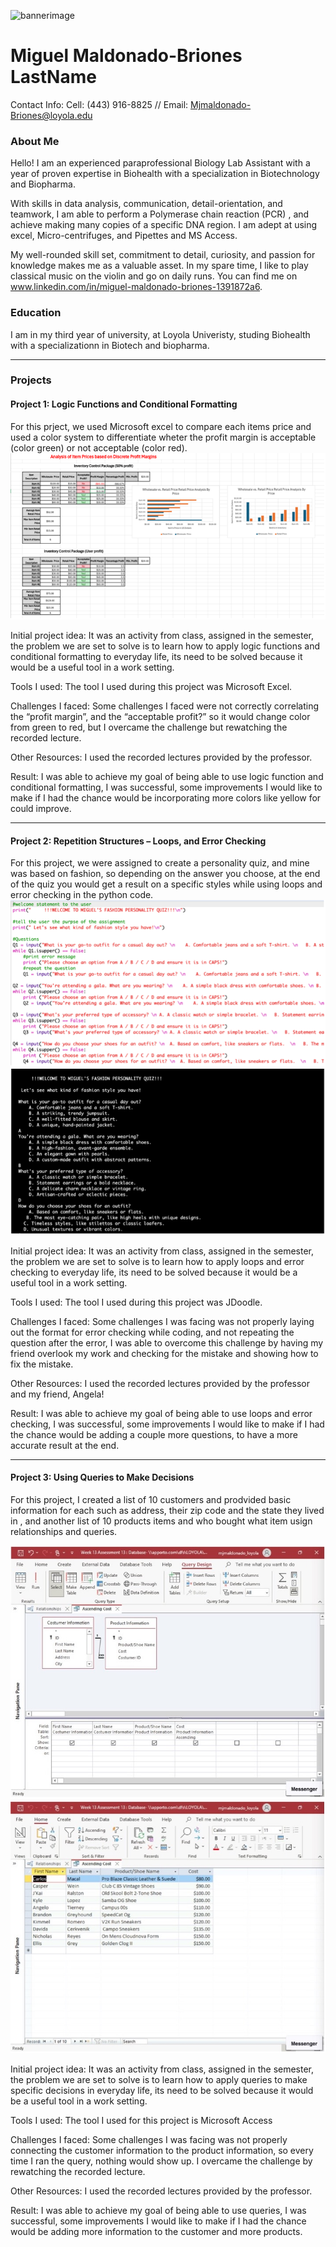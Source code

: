 ![bannerimage](images/𔓕.jpeg)
# Miguel Maldonado-Briones LastName
Contact Info: Cell: (443) 916-8825 // Email: Mjmaldonado-Briones@loyola.edu
### About Me 
Hello! I am an experienced paraprofessional Biology Lab Assistant with a year of proven expertise in Biohealth with a specialization in Biotechnology and Biopharma. 

With skills in data analysis, communication, detail-orientation, and teamwork, I am able to perform a Polymerase chain reaction (PCR) , and achieve making many copies of a specific DNA region. I am adept at using excel, Micro-centrifuges, and Pipettes and MS Access. 

My well-rounded skill set, commitment to detail, curiosity, and passion for knowledge makes me as a valuable asset.  In my spare time, I like to play classical music on the violin and go on daily runs. You can find me on www.linkedin.com/in/miguel-maldonado-briones-1391872a6.

### Education 
I am in my third year of university, at Loyola Univeristy, studing Biohealth with a specializationn in Biotech and biopharma.

***
### Projects

#### Project 1: Logic Functions and Conditional Formatting
For this prject, we used Microsoft excel to compare each items price and used a color system to differentiate wheter the profit margin is acceptable (color green) or not acceptable (color red).
![project imagae](images/project1.png)

Initial project idea: 
 It was an activity from class, assigned in the semester, the problem we are set to solve is to learn how to apply logic functions and conditional formatting to everyday life, its need to be solved because it would be a useful tool in a work setting.

 Tools I used: 
 The tool I used during this project was Microsoft Excel.

 Challenges I faced:
 Some challenges I faced were not correctly correlating the “profit margin”, and the “acceptable profit?” so it would change color from green to red, but I overcame the challenge but rewatching the recorded lecture.

 Other Resources: 
 I used the recorded lectures provided by the professor.

 Result:
 I was able to achieve my goal of being able to use logic function and conditional formatting, I was successful, some improvements I would like to make if I had the chance would be incorporating more colors like yellow for could improve.

***
#### Project 2: Repetition Structures – Loops, and Error Checking
For this project, we were assigned to create a personality quiz, and mine was based on fashion, so depending on the answer you choose, at the end of the quiz you would get a result on a specific styles while using loops and error checking in the python code.
![Project image](images/project2.1.png)
![Project image](images/project2.2.png)

Initial project idea: 
 It was an activity from class, assigned in the semester, the problem we are set to solve is to learn how to apply loops and error checking to everyday life, its need to be solved because it would be a useful tool in a work setting.

 Tools I used: 
 The tool I used during this project was JDoodle.

 Challenges I faced:
 Some challenges I was facing was not properly laying out the format for error checking while coding, and not repeating the question after the error, I was able to overcome this challenge by having my friend overlook my work and checking for the mistake and showing how to fix the mistake.

 Other Resources: 
 I used the recorded lectures provided by the professor and my friend, Angela!

 Result:
 I was able to achieve my goal of being able to use loops and error checking, I was successful, some improvements I would like to make if I had the chance would be adding a couple more questions, to have a more accurate result at the end.

***
#### Project 3: Using Queries to Make Decisions
For this project, I created a list of 10 customers and prodvided basic information for each such as address, their zip code and the state they lived in , and another list of 10 products items and who bought what item usign relationships and queries.

![Project image](images/project3.1.jpg)
![Project image](images/project3.2.jpg)

Initial project idea: 
 It was an activity from class, assigned in the semester, the problem we are set to solve is to learn how to apply queries to make specific decisions in everyday life, its need to be solved because it would be a useful tool in a work setting.

 Tools I used: 
 The tool I used for this project is Microsoft Access

 Challenges I faced:
 Some challenges I was facing was not properly connecting the customer information to the product information, so every time I ran the query, nothing would show up. I overcame the challenge by rewatching the recorded lecture.

 Other Resources: 
 I used the recorded lectures provided by the professor.

 Result:
 I was able to achieve my goal of being able to use queries, I was successful, some improvements I would like to make if I had the chance would be adding more information to the customer and more products.